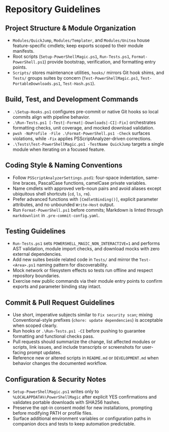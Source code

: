 # Repository Guidelines

## Project Structure & Module Organization

- `Modules/QuickJump`, `Modules/Templater`, and
  `Modules/Unitea` house feature-specific cmdlets; keep exports scoped
  to their module manifests.
- Root scripts (`Setup-PowerShellMagic.ps1`, `Run-Tests.ps1`,
  `Format-PowerShell.ps1`) provide bootstrap, verification, and formatting
  entry points.
- `Scripts/` stores maintenance utilities, `hooks/` mirrors Git hook shims, and
  `Tests/` groups suites by concern (`Test-PowerShellMagic.ps1`,
  `Test-PortableDownloads.ps1`, `Test-Hash.ps1`).

## Build, Test, and Development Commands

- `.\Setup-Hooks.ps1` configures pre-commit or native Git hooks so local
  commits align with pipeline behavior.
- `.\Run-Tests.ps1 [-Test|-Format|-Downloads|-CI|-Fix]` orchestrates formatting
  checks, unit coverage, and mocked download validation.
- `pwsh -NoProfile -File .\Format-PowerShell.ps1 -Check` surfaces violations,
  while `-Fix` applies PSScriptAnalyzer-driven corrections.
- `.\Tests\Test-PowerShellMagic.ps1 -TestName QuickJump` targets a single
  module when iterating on a focused feature.

## Coding Style & Naming Conventions

- Follow `PSScriptAnalyzerSettings.psd1`: four-space indentation, same-line
  braces, PascalCase functions, camelCase private variables.
- Name cmdlets with approved verb-noun pairs and avoid aliases
  except ubiquitous shell shortcuts (`cd`, `ls`, `rm`).
- Prefer advanced functions with `[CmdletBinding()]`, explicit parameter
  attributes, and no unbounded `Write-Host` output.
- Run `Format-PowerShell.ps1` before commits; Markdown is linted through
  `markdownlint` in `.pre-commit-config.yaml`.

## Testing Guidelines

- `Run-Tests.ps1` sets `POWERSHELL_MAGIC_NON_INTERACTIVE=1` and performs AST
  validation, module import checks, and download mocks with zero external
  dependencies.
- Add new suites beside related code in `Tests/` and mirror the
  `Test-<Area>.ps1` naming pattern for discoverability.
- Mock network or filesystem effects so tests run offline and respect
  repository boundaries.
- Exercise new public commands via their module entry points to confirm exports
  and parameter binding stay intact.

## Commit & Pull Request Guidelines

- Use short, imperative subjects similar to `Fix security scan`; mixing
  Conventional-style prefixes (`chore: update dependencies`) is acceptable when
  scoped clearly.
- Run hooks or `.\Run-Tests.ps1 -CI` before pushing to guarantee formatting and
  functional checks pass.
- Pull requests should summarize the change, list affected modules or scripts,
  link issues, and include transcripts or screenshots for user-facing prompt
  updates.
- Reference new or altered scripts in `README.md` or `DEVELOPMENT.md` when
  behavior changes the documented workflow.

## Configuration & Security Notes

- `Setup-PowerShellMagic.ps1` writes only to `%LOCALAPPDATA%\PowerShellMagic`
  after explicit YES confirmations and validates portable downloads with SHA256
  hashes.
- Preserve the opt-in consent model for new installations, prompting before
  modifying PATH or profile files.
- Surface additional environment variables or configuration paths in companion
  docs and tests to keep automation predictable.
